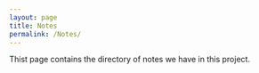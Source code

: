 ```yaml
---
layout: page
title: Notes
permalink: /Notes/
---
```


Thist page contains the directory of notes we have in this project.